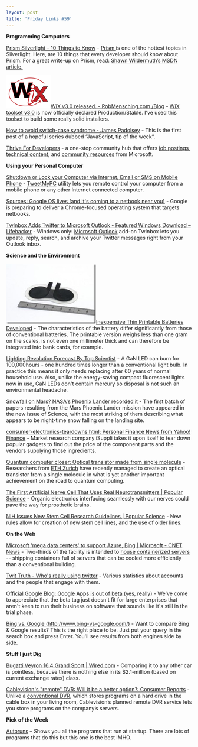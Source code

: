 ```yaml
---
layout: post
title: 'Friday Links #59'
---
```

**Programming Computers**

[Prism Silverlight - 10 Things to Know](http://www.sparklingclient.com/prism-silverlight/) - [Prism ](http://compositewpf.codeplex.com/)is one of the hottest topics in Silverlight. Here, are 10 things that every developer should know about Prism. For a great write-up on Prism, read: [Shawn Wildermuth’s MSDN article.](http://msdn.microsoft.com/en-us/magazine/dd943055.aspx)

![logo](/cdn/images/blog/FridayLinks59_D815/logo.gif)[WiX v3.0 released. - RobMensching.com /Blog](http://robmensching.com/blog/posts/2009/7/4/WiX-v3.0-released) - [WiX toolset v3.0](http://wix.sourceforge.net/) is now officially declared Production/Stable. I’ve used this toolset to build some really solid installers.

[How to avoid switch-case syndrome - James Padolsey](http://james.padolsey.com/javascript/how-to-avoid-switch-case-syndrome/) - This is the first post of a hopeful series dubbed “JavaScript, tip of the week“.

[Thrive For Developers](http://www.microsoft.com/click/thrivedev/default.aspx) - a one-stop community hub that offers [job postings](http://www.microsoft.com/click/thrivedev/Advance/TrainingCert/), [technical content](http://www.microsoft.com/click/thrivedev/Enhance/WebDevelopment/), and [community resources](http://www.msdnevents.com/thrivedev/) from Microsoft.

**Using your Personal Computer**

[Shutdown or Lock your Computer via Internet, Email or SMS on Mobile Phone](http://www.labnol.org/software/control-computer-with-email-or-sms/9229/) - [TweetMyPC](http://tweetmypc.codeplex.com/) utility lets you remote control your computer from a mobile phone or any other Internet connected computer. 

[Sources: Google OS lives (and it's coming to a netbook near you)](http://arstechnica.com/web/news/2009/07/google-chrome-os-lives-and-is-coming-to-a-netbook-near-you.ars) - Google is preparing to deliver a Chrome-focused operating system that targets netbooks.

[TwInbox Adds Twitter to Microsoft Outlook - Featured Windows Download – Lifehacker](http://lifehacker.com/5312093/twinbox-adds-twitter-to-microsoft-outlook) - Windows only: [Microsoft Outlook](http://lifehacker.com/tag/microsoft-outlook/) add-on TwInbox lets you update, reply, search, and archive your Twitter messages right from your Outlook inbox.

**Science and the Environment**

![090702080358](/cdn/images/blog/FridayLinks59_D815/090702080358.jpg)[Inexpensive Thin Printable Batteries Developed](http://www.sciencedaily.com/releases/2009/07/090702080358.htm) - The characteristics of the battery differ significantly from those of conventional batteries. The printable version weighs less than one gram on the scales, is not even one millimeter thick and can therefore be integrated into bank cards, for example. 

[Lighting Revolution Forecast By Top Scientist](http://www.sciencedaily.com/releases/2009/07/090702080116.htm) - A GaN LED can burn for 100,000hours - one hundred times longer than a conventional light bulb. In practice this means it only needs replacing after 60 years of normal household use. Also, unlike the energy-saving compact fluorescent lights now in use, GaN LEDs don't contain mercury so disposal is not such an environmental headache.

[Snowfall on Mars? NASA's Phoenix Lander recorded it](http://arstechnica.com/science/news/2009/07/phoenix-lander-observed-snow-falling-on-mars.ars) - The first batch of papers resulting from the Mars Phoenix Lander mission have appeared in the new issue of Science, with the most striking of them describing what appears to be night-time snow falling on the landing site.

[consumer-electronics-teardowns.html: Personal Finance News from Yahoo! Finance](http://finance.yahoo.com/family-home/article/107263/consumer-electronics-teardowns.html;_ylt=AlEng_Jxb3d9Vl5eU4WcjfBO7sMF) - Market research company iSuppli takes it upon itself to tear down popular gadgets to find out the price of the component parts and the vendors supplying those ingredients.

[Quantum computer closer: Optical transistor made from single molecule](http://www.gizmag.com/optical-transistor-made-from-single-molecule/12157/) - Researchers from [ETH Zurich](http://www.ethz.ch/index_EN) have recently managed to create an optical transistor from a single molecule in what is yet another important achievement on the road to quantum computing.

[The First Artificial Nerve Cell That Uses Real Neurotransmitters | Popular Science](http://www.popsci.com/scitech/article/2009-07/swedish-scientists-create-robotic-nerve-cell) - Organic electronics interfacing seamlessly with our nerves could pave the way for prosthetic brains.

[NIH Issues New Stem Cell Research Guidelines | Popular Science](http://www.popsci.com/scitech/article/2009-07/nih-issues-new-stem-cell-research-guidelines) - New rules allow for creation of new stem cell lines, and the use of older lines.

**On the Web**

[Microsoft 'mega data centers' to support Azure, Bing | Microsoft - CNET News](http://news.cnet.com/8301-10805_3-10277976-75.html?part=rss&subj=news&tag=2547-1_3-0-5) - Two-thirds of the facility is intended to [house containerized servers](http://news.cnet.com/8301-13860_3-10020902-56.html) -- shipping containers full of servers that can be cooled more efficiently than a conventional building.

[Twit Truth - Who's really using twitter](http://twittruth.com/) - Various statistics about accounts and the people that engage with them.

[Official Google Blog: Google Apps is out of beta (yes, really)](http://googleblog.blogspot.com/2009/07/google-apps-is-out-of-beta-yes-really.html) - We've come to appreciate that the beta tag just doesn't fit for large enterprises that aren't keen to run their business on software that sounds like it's still in the trial phase.

[Bing vs. Google (http://www.bing-vs-google.com/)](http://www.bing-vs-google.com/) - Want to compare Bing & Google results? This is the right place to be. Just put your query in the search box and press Enter. You'll see results from both engines side by side.

**Stuff I just Dig**

[Bugatti Veyron 16.4 Grand Sport | Wired.com](http://www.wired.com/reviews/product/pr_veyron_convertible) - Comparing it to any other car is pointless, because there is nothing else in its $2.1-million (based on current exchange rates) class.

[Cablevision's "remote" DVR: Will it be a better option?: Consumer Reports](http://blogs.consumerreports.org/electronics/2009/07/the-supreme-courts-recent-decision-link-not-to-hear-a-final-appeal-by-broadcasters-and-movie-studios-seeking-to-block-ca.html) - Unlike a [conventional DVR](http://www.optimum.com/io/dvr/index.jsp), which stores programs on a hard drive in the cable box in your living room, Cablevision’s planned remote DVR service lets you store programs on the company’s servers.

**Pick of the Week**

[Autoruns](http://technet.microsoft.com/en-us/sysinternals/bb963902.aspx) – Shows you all the programs that run at startup. There are lots of programs that do this but this one is the best IMHO.
